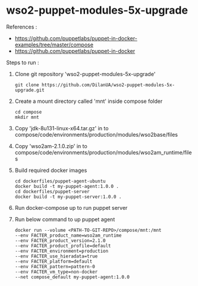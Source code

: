 # wso2-puppet-modules-5x-upgrade

References :
* https://github.com/puppetlabs/puppet-in-docker-examples/tree/master/compose
* https://github.com/puppetlabs/puppet-in-docker

Steps to run :
1. Clone git repository 'wso2-puppet-modules-5x-upgrade'

    ```
    git clone https://github.com/DilanUA/wso2-puppet-modules-5x-upgrade.git
    ```
2. Create a mount directory called 'mnt' inside compose folder

    ```
    cd compose
    mkdir mnt
    ```
3. Copy 'jdk-8u131-linux-x64.tar.gz' in to compose/code/environments/production/modules/wso2base/files

4. Copy 'wso2am-2.1.0.zip' in to compose/code/environments/production/modules/wso2am_runtime/files

5. Build required docker images

    ```
    cd dockerfiles/puppet-agent-ubuntu
    docker build -t my-puppet-agent:1.0.0 .
    cd dockerfiles/puppet-server
    docker build -t my-puppet-server:1.0.0 .
    ```
    
6. Run docker-compose up to run puppet server

7. Run below command to up puppet agent

    ```
    docker run --volume <PATH-TO-GIT-REPO>/compose/mnt:/mnt 
    --env FACTER_product_name=wso2am_runtime 
    --env FACTER_product_version=2.1.0 
    --env FACTER_product_profile=default 
    --env FACTER_environment=production 
    --env FACTER_use_hieradata=true 
    --env FACTER_platform=default 
    --env FACTER_pattern=pattern-0 
    --env FACTER_vm_type=non-docker 
    --net compose_default my-puppet-agent:1.0.0
    ```
    